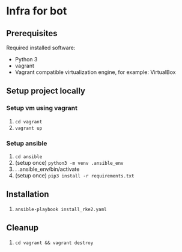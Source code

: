 # Infra for bot

## Prerequisites 
Required installed software:
* Python 3
* vagrant 
* Vagrant compatible virtualization engine, for example: VirtualBox
## Setup project locally
### Setup vm using vagrant
1. `cd vagrant`
1. `vagrant up`
### Setup ansible
1. `cd ansible`
1. (setup once) `python3 -m venv .ansible_env`
1. . .ansible_env/bin/activate
1. (setup once) `pip3 install -r requirements.txt`

## Installation
1. `ansible-playbook install_rke2.yaml`

## Cleanup
1. `cd vagrant && vagrant destroy`
